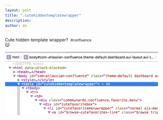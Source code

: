 ```yaml
---
layout: post
title: ".cutehiddentemplatewrapper"
description:
author: ds
---
```


Cute hidden template wrapper? &nbsp;<small>#confluence</small>  
😽

![Screenshot](/content/images/2018/03/cutehiddentemplatewrapper.jpg)
